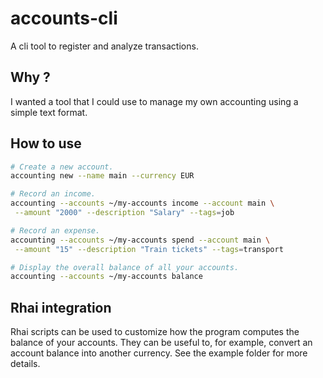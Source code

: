 # accounts-cli

A cli tool to register and analyze transactions.

## Why ?

I wanted a tool that I could use to manage my own accounting using a simple text format.

## How to use

```sh
# Create a new account.
accounting new --name main --currency EUR

# Record an income.
accounting --accounts ~/my-accounts income --account main \
 --amount "2000" --description "Salary" --tags=job

# Record an expense.
accounting --accounts ~/my-accounts spend --account main \
 --amount "15" --description "Train tickets" --tags=transport

# Display the overall balance of all your accounts.
accounting --accounts ~/my-accounts balance
```

## Rhai integration

Rhai scripts can be used to customize how the program computes the balance of your accounts. They can be useful to, for example, convert an account balance into another currency.
See the example folder for more details.
